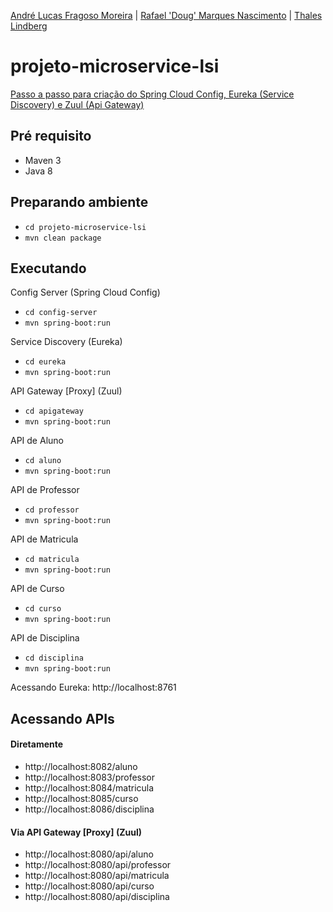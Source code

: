 [André Lucas Fragoso Moreira](https://github.com/lucasfragoso7) |
[Rafael 'Doug' Marques Nascimento](https://github.com/rafaeldoug) |
[Thales Lindberg](https://github.com/thaleslindberg)
# projeto-microservice-lsi
[Passo a passo para criação do Spring Cloud Config, Eureka (Service Discovery) e Zuul (Api Gateway)](http://www.daniel-abella.com/unifacisa/arquitetura/material/aula06.pdf)

## Pré requisito
- Maven 3
- Java 8

## Preparando ambiente

- ```cd projeto-microservice-lsi```
- ```mvn clean package```

## Executando

Config Server (Spring Cloud Config)
- ```cd config-server```
- ```mvn spring-boot:run``` 

Service Discovery (Eureka)
- ```cd eureka```
- ```mvn spring-boot:run```

API Gateway [Proxy] (Zuul)
- ```cd apigateway```
- ```mvn spring-boot:run```

API de Aluno
- ```cd aluno```
- ```mvn spring-boot:run```

API de Professor
- ```cd professor```
- ```mvn spring-boot:run```

API de Matricula
- ```cd matricula```
- ```mvn spring-boot:run```

API de Curso
- ```cd curso```
- ```mvn spring-boot:run```

API de Disciplina
- ```cd disciplina```
- ```mvn spring-boot:run```


Acessando Eureka: http://localhost:8761

## Acessando APIs

#### Diretamente
- http://localhost:8082/aluno
- http://localhost:8083/professor
- http://localhost:8084/matricula
- http://localhost:8085/curso
- http://localhost:8086/disciplina

#### Via API Gateway [Proxy] (Zuul)
- http://localhost:8080/api/aluno
- http://localhost:8080/api/professor
- http://localhost:8080/api/matricula
- http://localhost:8080/api/curso
- http://localhost:8080/api/disciplina
